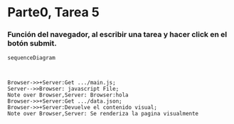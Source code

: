 # Parte0, Tarea 5
### Función del navegador, al escribir una tarea y hacer click en el botón submit.
```mermaid
sequenceDiagram



Browser->>+Server:Get .../main.js;
Server-->>Browser: javascript File;
Note over Browser,Server: Browser:hola
Browser->>+Server:Get .../data.json;
Browser->>+Server:Devuelve el contenido visual;
Note over Browser,Server: Se renderiza la pagina visualmente
```
